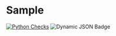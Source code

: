 # Sample
[![Python Checks](https://github.com/ic-designer/python-labtest/actions/workflows/python-checks.yml/badge.svg)](https://github.com/ic-designer/python-labtest/actions/workflows/python-checks.yml)
![Dynamic JSON Badge](https://img.shields.io/badge/dynamic/json?url=https%3A%2F%2Fapi.github.com%2Frepos%2Fic-designer%2Fpython-labtest%2Factions%2Fworkflows%2F104742006%2Fruns%3Fstatus%3Dcompleted%26per_page%3D1&query=%24.workflow_runs%5B0%5D.run_started_at&label=Last%20Run)
